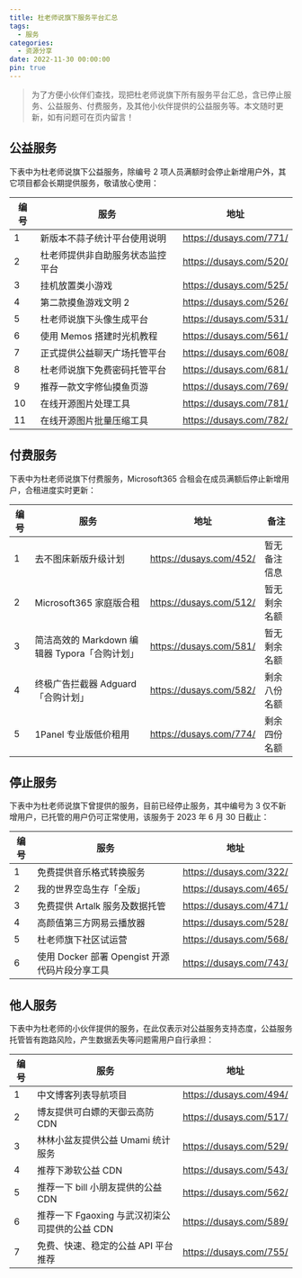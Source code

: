 ```yaml
---
title: 杜老师说旗下服务平台汇总
tags:
  - 服务
categories:
  - 资源分享
date: 2022-11-30 00:00:00
pin: true
---
```


> 为了方便小伙伴们查找，现把杜老师说旗下所有服务平台汇总，含已停止服务、公益服务、付费服务，及其他小伙伴提供的公益服务等。本文随时更新，如有问题可在页内留言！

<!-- more -->

## 公益服务

下表中为杜老师说旗下公益服务，除编号 2 项人员满额时会停止新增用户外，其它项目都会长期提供服务，敬请放心使用：

| 编号 | 服务 | 地址 |
| - | - | - |
| 1 | 新版本不蒜子统计平台使用说明 | https://dusays.com/771/ |
| 2 | 杜老师提供非自助服务状态监控平台 | https://dusays.com/520/ |
| 3 | 挂机放置类小游戏 | https://dusays.com/525/ |
| 4 | 第二款摸鱼游戏文明 2 | https://dusays.com/526/ |
| 5 | 杜老师说旗下头像生成平台 | https://dusays.com/531/ |
| 6 | 使用 Memos 搭建时光机教程 | https://dusays.com/561/ |
| 7 | 正式提供公益聊天广场托管平台 | https://dusays.com/608/ |
| 8 | 杜老师说旗下免费密码托管平台 | https://dusays.com/681/ |
| 9 | 推荐一款文字修仙摸鱼页游 | https://dusays.com/769/ |
| 10 | 在线开源图片处理工具 | https://dusays.com/781/ |
| 11 | 在线开源图片批量压缩工具 | https://dusays.com/782/ |

## 付费服务

下表中为杜老师说旗下付费服务，Microsoft365 合租会在成员满额后停止新增用户，合租进度实时更新：

| 编号 | 服务 | 地址 | 备注 |
| - | - | - | - |
| 1 | 去不图床新版升级计划 | https://dusays.com/452/ | 暂无备注信息 |
| 2 | Microsoft365 家庭版合租 | https://dusays.com/512/ | 暂无剩余名额 |
| 3 | 简洁高效的 Markdown 编辑器 Typora「合购计划」 | https://dusays.com/581/ | 暂无剩余名额 |
| 4 | 终极广告拦截器 Adguard「合购计划」 | https://dusays.com/582/ | 剩余八份名额 |
| 5 | 1Panel 专业版低价租用 | https://dusays.com/774/ | 剩余四份名额 |

## 停止服务

下表中为杜老师说旗下曾提供的服务，目前已经停止服务，其中编号为 3 仅不新增用户，已托管的用户仍可正常使用，该服务于 2023 年 6 月 30 日截止：

| 编号 | 服务 | 地址 |
| - | - | - |
| 1 | 免费提供音乐格式转换服务 | https://dusays.com/322/ |
| 2 | 我的世界空岛生存「全版」 | https://dusays.com/465/ |
| 3 | 免费提供 Artalk 服务及数据托管 | https://dusays.com/471/ |
| 4 | 高颜值第三方网易云播放器 | https://dusays.com/528/ |
| 5 | 杜老师旗下社区试运营 | https://dusays.com/568/ |
| 6 | 使用 Docker 部署 Opengist 开源代码片段分享工具 | https://dusays.com/743/ |

## 他人服务

下表中为杜老师的小伙伴提供的服务，在此仅表示对公益服务支持态度，公益服务托管皆有跑路风险，产生数据丢失等问题需用户自行承担：

| 编号 | 服务 | 地址 |
| - | - | - |
| 1 | 中文博客列表导航项目 | https://dusays.com/494/ |
| 2 | 博友提供可白嫖的天御云高防 CDN | https://dusays.com/517/ |
| 3 | 林林小盆友提供公益 Umami 统计服务 | https://dusays.com/529/ |
| 4 | 推荐下渺软公益 CDN | https://dusays.com/543/ |
| 5 | 推荐一下 bill 小朋友提供的公益 CDN | https://dusays.com/562/ |
| 6 | 推荐一下 Fgaoxing 与武汉初柒公司提供的公益 CDN | https://dusays.com/589/ |
| 7 | 免费、快速、稳定的公益 API 平台推荐 | https://dusays.com/755/ |